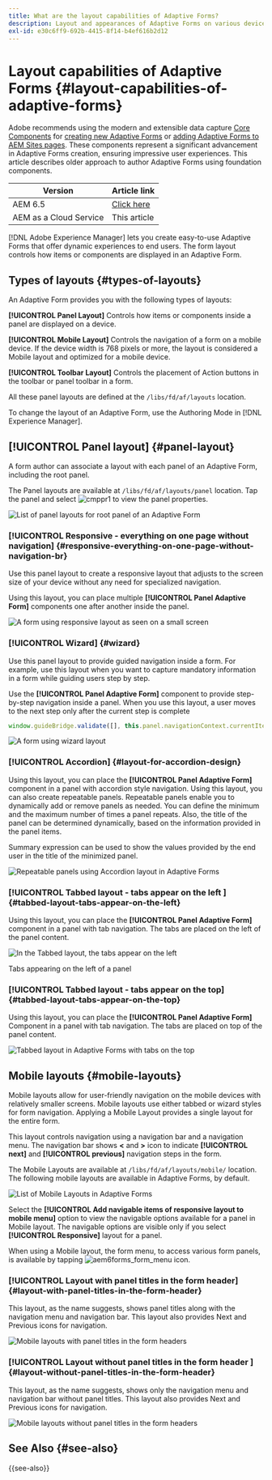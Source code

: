 ```yaml
---
title: What are the layout capabilities of Adaptive Forms?
description: Layout and appearances of Adaptive Forms on various devices are governed by the layout settings. Understand the various layouts and how to apply them.
exl-id: e30c6ff9-692b-4415-8f14-b4ef616b2d12
---
```

# Layout capabilities of Adaptive Forms {#layout-capabilities-of-adaptive-forms}

<span class="preview"> Adobe recommends using the modern and extensible data capture [Core Components](https://experienceleague.adobe.com/docs/experience-manager-core-components/using/adaptive-forms/introduction.html) for [creating new Adaptive Forms](/help/forms/creating-adaptive-form-core-components.md) or [adding Adaptive Forms to AEM Sites pages](/help/forms/create-or-add-an-adaptive-form-to-aem-sites-page.md). These components represent a significant advancement in Adaptive Forms creation, ensuring impressive user experiences. This article describes older approach to author Adaptive Forms using foundation components. </span>


| Version | Article link |
| -------- | ---------------------------- |
| AEM 6.5  |    [Click here](https://experienceleague.adobe.com/docs/experience-manager-65/forms/adaptive-forms-basic-authoring/layout-capabilities-adaptive-forms.html)                  |
| AEM as a Cloud Service     | This article         |

[!DNL Adobe Experience Manager] lets you create easy-to-use Adaptive Forms that offer dynamic experiences to end users. The form layout controls how items or components are displayed in an Adaptive Form.

<!-- ## Prerequisite knowledge {#prerequisite-knowledge}

Before learning about the different layout capabilities of Adaptive Forms, read [Introduction to authoring forms](introduction-forms-authoring.md) to know more about Adaptive Forms. -->

## Types of layouts {#types-of-layouts}

An Adaptive Form provides you with the following types of layouts:

**[!UICONTROL Panel Layout]** Controls how items or components inside a panel are displayed on a device.

**[!UICONTROL Mobile Layout]** Controls the navigation of a form on a mobile device. If the device width is 768 pixels or more, the layout is considered a Mobile layout and optimized for a mobile device.

**[!UICONTROL Toolbar Layout]** Controls the placement of Action buttons in the toolbar or panel toolbar in a form.

All these panel layouts are defined at the `/libs/fd/af/layouts` location.

To change the layout of an Adaptive Form, use the Authoring Mode in [!DNL Experience Manager].

## [!UICONTROL Panel layout] {#panel-layout}

A form author can associate a layout with each panel of an Adaptive Form, including the root panel.

The Panel layouts are available at `/libs/fd/af/layouts/panel` location. Tap the panel and select ![cmppr1](assets/configure-icon.svg) to view the panel properties.

![List of panel layouts for root panel of an Adaptive Form](assets/layouts.png)

### [!UICONTROL Responsive - everything on one page without navigation] {#responsive-everything-on-one-page-without-navigation-br}

Use this panel layout to create a responsive layout that adjusts to the screen size of your device without any need for specialized navigation.

Using this layout, you can place multiple **[!UICONTROL Panel Adaptive Form]** components one after another inside the panel.

![A form using responsive layout as seen on a small screen](assets/responsive-layout.png)

### [!UICONTROL Wizard] {#wizard}

Use this panel layout to provide guided navigation inside a form. For example, use this layout when you want to capture mandatory information in a form while guiding users step by step.

Use the **[!UICONTROL Panel Adaptive Form]** component to provide step-by-step navigation inside a panel. When you use this layout, a user moves to the next step only after the current step is complete

```javascript
window.guideBridge.validate([], this.panel.navigationContext.currentItem.somExpression)
```

![A form using wizard layout](assets/wizard-layout2.png)

### [!UICONTROL Accordion] {#layout-for-accordion-design}

Using this layout, you can place the **[!UICONTROL Panel Adaptive Form]** component in a panel with accordion style navigation. Using this layout, you can also create repeatable panels. Repeatable panels enable you to dynamically add or remove panels as needed. You can define the minimum and the maximum number of times a panel repeats. Also, the title of the panel can be determined dynamically, based on the information provided in the panel items.

Summary expression can be used to show the values provided by the end user in the title of the minimized panel.

![Repeatable panels using Accordion layout in Adaptive Forms](assets/accordion-layout.png)

### [!UICONTROL Tabbed layout - tabs appear on the left ]{#tabbed-layout-tabs-appear-on-the-left}

Using this layout, you can place the **[!UICONTROL Panel Adaptive Form]** component in a panel with tab navigation. The tabs are placed on the left of the panel content.

![In the Tabbed layout, the tabs appear on the left](assets/tabs-on-left.png)

Tabs appearing on the left of a panel

### [!UICONTROL Tabbed layout - tabs appear on the top] {#tabbed-layout-tabs-appear-on-the-top}

Using this layout, you can place the **[!UICONTROL Panel Adaptive Form]** Component in a panel with tab navigation. The tabs are placed on top of the panel content.

![Tabbed layout in Adaptive Forms with tabs on the top](assets/tabs-on-top.png)

## Mobile layouts {#mobile-layouts}

Mobile layouts allow for user-friendly navigation on the mobile devices with relatively smaller screens. Mobile layouts use either tabbed or wizard styles for form navigation. Applying a Mobile Layout provides a single layout for the entire form.

This layout controls navigation using a navigation bar and a navigation menu. The navigation bar shows **&lt;** and **&gt;** icon to indicate **[!UICONTROL next]** and **[!UICONTROL previous]** navigation steps in the form.

The Mobile Layouts are available at `/libs/fd/af/layouts/mobile/` location. The following mobile layouts are available in Adaptive Forms, by default.

![List of Mobile Layouts in Adaptive Forms](assets/mobile-navigation.png)

Select the **[!UICONTROL Add navigable items of responsive layout to mobile menu]** option to view the navigable options available for a panel in Mobile layout. The navigable options are visible only if you select **[!UICONTROL Responsive]** layout for a panel.

When using a Mobile layout, the form menu, to access various form panels, is available by tapping ![aem6forms_form_menu](assets/rail-icon.svg) icon.

### [!UICONTROL Layout with panel titles in the form header] {#layout-with-panel-titles-in-the-form-header}

This layout, as the name suggests, shows panel titles along with the navigation menu and navigation bar. This layout also provides Next and Previous icons for navigation.

![Mobile layouts with panel titles in the form headers](assets/mobile-layout1.png)

### [!UICONTROL Layout without panel titles in the form header ]{#layout-without-panel-titles-in-the-form-header}

This layout, as the name suggests, shows only the navigation menu and navigation bar without panel titles. This layout also provides Next and Previous icons for navigation.

![Mobile layouts without panel titles in the form headers](assets/mobile-layout2.png)

## See Also {#see-also}

{{see-also}}


<!-- ## Toolbar layouts {#toolbar-layouts}

A Toolbar Layout controls positioning and display of any action buttons that you add to your Adaptive Forms. The layout can be added at a form level or at a panel level.

![A list of Toolbar Layouts in Adaptive Forms to control layout of buttons](assets/toolbar-layouts.png)

A list of Toolbar Layouts in Adaptive Forms

Toolbar layouts are available at `/libs/fd/af/layouts/toolbar` location. Adaptive Forms provide the following Toolbar Layouts, by default.

### [!UICONTROL Default layout for toolbar] {#default-layout-for-toolbar}

This layout is selected as the default layout when you add any action buttons in an Adaptive Form. Selecting this layout displays the same layout for both, desktop and mobile devices.

Also, you can add multiple toolbars containing action buttons configured with this layout. An action button is associated with a form control. You can configure the toolbars to be before or after a panel.

![Default view for toolbar](assets/toolbar_layout_default.png)

Default view for toolbar

### [!UICONTROL Mobile fixed layout for toolbar] {#mobile-fixed-layout-for-toolbar}

Select this layout to provide alternate layouts for desktop and mobile devices.

For the desktop layout, you can add Action buttons using some specific labels. Only one toolbar can be configured with this layout. If more than one toolbar is configured with this layout, there is an overlap for mobile devices and only one toolbar is visible. For example, you can have a toolbar at the bottom or the top of the form, or, after or before panels in the form.

For the Mobile layout, you can add action buttons using icons.

![Mobile fixed layout for toolbar](assets/toolbar_layout_mobile_fixed.png)

Mobile fixed layout for toolbar-->


